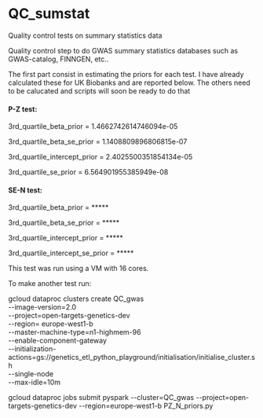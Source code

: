 # QC_sumstat
Quality control tests on summary statistics data

Quality control step to do GWAS summary statistics databases such as GWAS-catalog, FINNGEN, etc..

The first part consist in estimating the priors for each test. I have already calculated these for UK Biobanks and are reported below. The others need to be calucated and scripts will soon be ready to do that


#### P-Z test:
3rd_quartile_beta_prior = 1.4662742614746094e-05

3rd_quartile_beta_se_prior = 1.1408809896806815e-07

3rd_quartile_intercept_prior = 2.4025500351854134e-05

3rd_quartile_se_prior = 6.564901955385949e-08


#### SE-N test:
3rd_quartile_beta_prior = *****

3rd_quartile_beta_se_prior = *****

3rd_quartile_intercept_prior = *****

3rd_quartile_intercept_se_prior = *****


This test was run using a VM with 16 cores.

To make another test run:

gcloud dataproc clusters create QC_gwas \
        --image-version=2.0 \
        --project=open-targets-genetics-dev \
        --region= europe-west1-b \
	--master-machine-type=n1-highmem-96 \
        --enable-component-gateway \
        --initialization-actions=gs://genetics_etl_python_playground/initialisation/initialise_cluster.sh \
        --single-node \
        --max-idle=10m
	
	
gcloud dataproc jobs submit pyspark --cluster=QC_gwas --project=open-targets-genetics-dev --region=europe-west1-b PZ_N_priors.py


